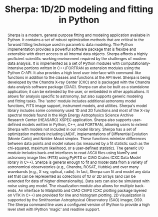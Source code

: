 ---
title: 'Sherpa: 1D/2D modeling and fitting in Python'
abstract: |
  Sherpa is a modern, general purpose fitting and modeling application
  available in Python.  It contains a set of robust optimization methods
  that are critical to the forward fitting technique used in parametric
  data modeling.  The Python implementation provides a powerful software
  package that is flexible and extensible with direct access to all
  internal data objects.  Sherpa affords a highly proficient scientific
  working environment required by the challenges of modern data
  analysis.  It is implemented as a set of Python modules with
  computationally-intensive portions written in C++/FORTRAN as extension
  modules using the Python C-API.  It also provides a high level user
  interface with command-like functions in addition to the classes and
  functions at the API level.  Sherpa is being developed by the Chandra
  X-ray Center (CXC) and is packaged with the Chandra data analysis
  software package (CIAO).  Sherpa can also be built as a standalone
  application; it can be extended by the user, or embedded in other
  applications.  It allows for analysis specific to astronomy, but also
  supports generic modeling and fitting tasks. The 'astro' module
  includes additional astronomy model functions, FITS image support,
  instrument models, and utilities.  Sherpa's model library includes
  some commonly used 1D and 2D functions and most of the X-ray spectral
  models found in the High Energy Astrophysics Science Archive Research
  Center (HEASARC) XSPEC application.  Sherpa also supports user-defined
  models written in Python, C++, and FORTRAN, allowing users to
  extend Sherpa with models not included in our model library.  Sherpa
  has a set of optimization methods including LMDIF, implementations of
  Differential Evolution (Monte Carlo) and Nelder-Mead simplex. These
  functions minimize differences between data points and model values
  (as measured by a fit statistic such as the chi-squared, maximum
  likelihood, or a user-defined statistic).  The generic I/O module
  includes back-end interfaces to read ASCII files using NumPy and
  astronomy image files (FITS) using PyFITS or CIAO Crates (CXC
  Data Model library in C++).  Sherpa is general enough to fit and model
  data from a variety of astronomical observatories (e.g., Chandra,
  ROSAT, Hubble) and over many wavebands (e.g., X-ray, optical, radio).
  In fact, Sherpa can fit and model any data set that can be represented
  as collections of 1D or 2D arrays (and can be extended for data of
  higher dimensionality).  Data sets can also be simulated with noise
  using any model.  The visualization module also allows for multiple
  back-ends. An interface to Matplotlib and CIAO ChIPS (CXC plotting
  package layered on VTK in C++) are provided for line and histogram
  plotting.  2D visualization is supported by the Smithsonian
  Astrophysical Observatory (SAO) imager, DS9.  The Sherpa command line
  uses a configured version of IPython to provide a high level shell
  with IPython 'magic' and readline support.
---
